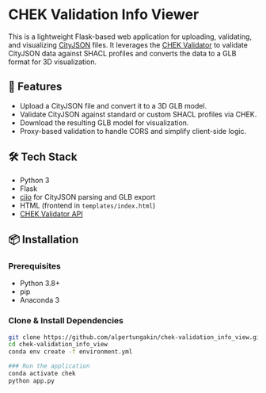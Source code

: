 # CHEK Validation Info Viewer

This is a lightweight Flask-based web application for uploading, validating, and visualizing [CityJSON](https://www.cityjson.org/) files. It leverages the [CHEK Validator](https://defs-dev.opengis.net/chek-validator) to validate CityJSON data against SHACL profiles and converts the data to a GLB format for 3D visualization.

## 🚀 Features

- Upload a CityJSON file and convert it to a 3D GLB model.
- Validate CityJSON against standard or custom SHACL profiles via CHEK.
- Download the resulting GLB model for visualization.
- Proxy-based validation to handle CORS and simplify client-side logic.

## 🛠️ Tech Stack

- Python 3
- Flask
- [cjio](https://github.com/cityjson/cjio) for CityJSON parsing and GLB export
- HTML (frontend in `templates/index.html`)
- [CHEK Validator API](https://defs-dev.opengis.net/chek-validator)

## 📦 Installation

### Prerequisites

- Python 3.8+
- pip
- Anaconda 3

### Clone & Install Dependencies

```bash
git clone https://github.com/alpertungakin/chek-validation_info_view.git
cd chek-validation_info_view
conda env create -f environment.yml

### Run the application
conda activate chek
python app.py

